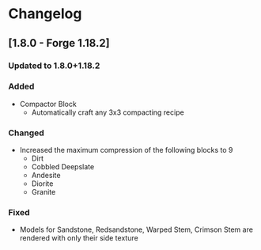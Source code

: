 # Changelog

## [1.8.0 - Forge 1.18.2]

### Updated to 1.8.0+1.18.2

### Added
- Compactor Block
  - Automatically craft any 3x3 compacting recipe

### Changed
- Increased the maximum compression of the following blocks to 9
  - Dirt
  - Cobbled Deepslate
  - Andesite
  - Diorite
  - Granite

### Fixed
- Models for Sandstone, Redsandstone, Warped Stem, Crimson Stem are rendered with only their side texture
